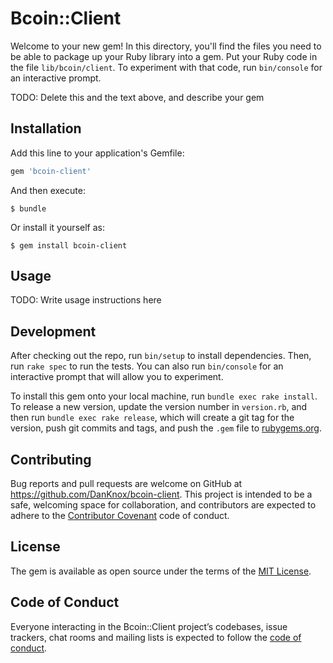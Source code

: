 # Bcoin::Client

Welcome to your new gem! In this directory, you'll find the files you need to be able to package up your Ruby library into a gem. Put your Ruby code in the file `lib/bcoin/client`. To experiment with that code, run `bin/console` for an interactive prompt.

TODO: Delete this and the text above, and describe your gem

## Installation

Add this line to your application's Gemfile:

```ruby
gem 'bcoin-client'
```

And then execute:

    $ bundle

Or install it yourself as:

    $ gem install bcoin-client

## Usage

TODO: Write usage instructions here

## Development

After checking out the repo, run `bin/setup` to install dependencies. Then, run `rake spec` to run the tests. You can also run `bin/console` for an interactive prompt that will allow you to experiment.

To install this gem onto your local machine, run `bundle exec rake install`. To release a new version, update the version number in `version.rb`, and then run `bundle exec rake release`, which will create a git tag for the version, push git commits and tags, and push the `.gem` file to [rubygems.org](https://rubygems.org).

## Contributing

Bug reports and pull requests are welcome on GitHub at https://github.com/DanKnox/bcoin-client. This project is intended to be a safe, welcoming space for collaboration, and contributors are expected to adhere to the [Contributor Covenant](http://contributor-covenant.org) code of conduct.

## License

The gem is available as open source under the terms of the [MIT License](http://opensource.org/licenses/MIT).

## Code of Conduct

Everyone interacting in the Bcoin::Client project’s codebases, issue trackers, chat rooms and mailing lists is expected to follow the [code of conduct](https://github.com/DanKnox/bcoin-client/blob/master/CODE_OF_CONDUCT.md).
